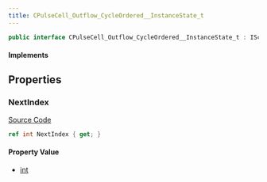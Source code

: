 ```yaml
---
title: CPulseCell_Outflow_CycleOrdered__InstanceState_t
---
```


```csharp
public interface CPulseCell_Outflow_CycleOrdered__InstanceState_t : ISchemaClass<CPulseCell_Outflow_CycleOrdered__InstanceState_t>, ISchemaField, ISchemaClass, INativeHandle
```

#### Implements

## Properties

### NextIndex

[Source Code](https://github.com/swiftly-solution/swiftlys2/blob/beta/managed/src/SwiftlyS2.Generated/Schemas/Interfaces/CPulseCell_Outflow_CycleOrdered__InstanceState_t.cs#L16)

```csharp
ref int NextIndex { get; }
```

#### Property Value

- [int](https://learn.microsoft.com/dotnet/api/system.int32)

